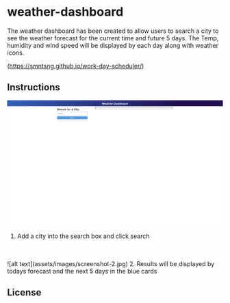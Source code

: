 # weather-dashboard

The weather dashboard has been created to allow users to search a city to see the weather forecast for the current time and future 5 days. The Temp, humidity and wind speed will be displayed by each day along with weather icons. 



(https://smntsng.github.io/work-day-scheduler/)

## Instructions
![alt text](assets/images/screenshot-1.jpg)
1. Add a city into the search box and click search
 <br />
 

<br />
![alt text](assets/images/screenshot-2.jpg)
2. Results will be displayed by todays forecast and the next 5 days in the blue cards






## License

